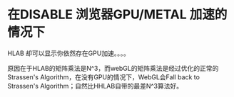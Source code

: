 # 在DISABLE 浏览器GPU/METAL 加速的情况下

HLAB 却可以显示你依然存在GPU加速。。。。

原因在于HLAB的矩阵乘法是N^3，而webGL的矩阵乘法是经过优化的正常的Strassen's Algorithm，在没有GPU的情况下，WebGL会Fall back to Strassen's Algorithm；自然比HHLAB自带的最差N^3算法好。


